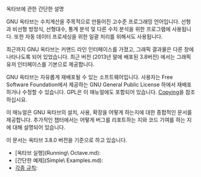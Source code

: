 옥타브에 관한 간단한 설명

 GNU 옥타브는 수치계산을 주목적으로 만들어진 고수준 프로그래밍 언어입니다. 선형과 비선형 방정식, 선형대수, 통계 분석 및 다른 수치 분석을 위한 프로그램에 사용됩니다. 또한 자동 데이터 프로세싱을 위한 일괄 처리를 위해서도 사용됩니다.

 최근까지 GNU 옥타브는 커맨드 라인 인터페이스를 가졌고, 그래픽 결과물은 다른 창에 나타나도록 되어 있었습니다. 최근 버전 \(2013년 말에 배포된 3.8버전\) 에서는 그래픽 유저 인터페이스를 기본으로 제공합니다.

 GNU 옥타브는 자유롭게 재배포될 수 있는 소프트웨어입니다. 사용자는 Free Software Foundation에서 제공하는 GNU General Public License 하에서 재배포하거나 수정할 수 있습니다. GPL은 이 매뉴얼에도 포함되어 있습니다. [Copying](http://www.gnu.org/software/octave/doc/interpreter/Copying.html#Copying)을 참조하십시요.

 이 매뉴얼은 GNU 옥타브의 설치, 사용, 확장을 어떻게 하는지에 대한 종합적인 문서를 제공합니다. 추가적인 챕터에서는 어떻게 버그를 리포트하는 지와 코드 기여를 하는 지에 대해 설명되어 있습니다.

 이 문서는 옥타브 3.8.0 버전을 기준으로 하고 있습니다.

  * [옥타브 실행](Running\ Octave.md):
  * [간단한 예제](Simple\ Examples.md):
  * [각종 규칙](Conventions.md):

